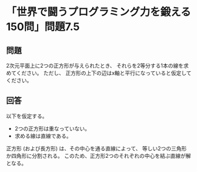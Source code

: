 # 「世界で闘うプログラミング力を鍛える150問」問題7.5

## 問題

2次元平面上に2つの正方形が与えられたとき、
それらを2等分する1本の線を求めてください。
ただし、
正方形の上下の辺はx軸と平行になっていると仮定してください。

## 回答

以下を仮定する。

* 2つの正方形は重なっていない。
* 求める線は直線である。

正方形 (および長方形) は、その中心を通る直線によって、
等しい2つの三角形か四角形に分割される。
このため、正方形2つのそれぞれの中心を結ぶ直線が解となる。
